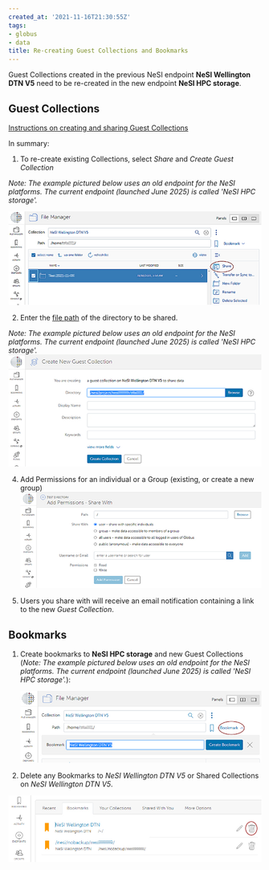 ```yaml
---
created_at: '2021-11-16T21:30:55Z'
tags:
- globus
- data
title: Re-creating Guest Collections and Bookmarks
---
```


Guest Collections created in the previous NeSI endpoint **NeSI
Wellington DTN V5** need to be re-created in the new endpoint **NeSI
HPC storage**.
  
## Guest Collections

[Instructions on creating and sharing Guest Collections](https://docs.globus.org/how-to/share-files/)

In summary:

1. To re-create existing Collections, select *Share* and *Create Guest
    Collection*

*Note: The example pictured below uses an old endpoint for the NeSI platforms. The current endpoint (launched June 2025) is called 'NeSI HPC storage'.*  

  ![globus14.jpg](../../assets/images/Re_creating_Shared_Collections_and_Bookmarks_in_Globus_V5.jpg)  

2. Enter the [file path](../../Storage/Data_Transfer_Services/Globus_Paths-Permissions-Storage_Allocation.md)
    of the directory to be shared.

*Note: The example pictured below uses an old endpoint for the NeSI platforms. The current endpoint (launched June 2025) is called 'NeSI HPC storage'.*
  ![globus10.jpg](../../assets/images/Re_creating_Shared_Collections_and_Bookmarks_in_Globus_V6.jpg)  

4. Add Permissions for an individual or a Group (existing, or create a new group)  
    ![globus11.jpg](../../assets/images/Re_creating_Shared_Collections_and_Bookmarks_in_Globus_V8.jpg)  

5. Users you share with will receive an email notification containing a
    link to the new *Guest Collection*.

## Bookmarks

1. Create bookmarks to **NeSI HPC storage** and new Guest
    Collections (*Note: The example pictured below uses an old endpoint for the NeSI platforms. The current endpoint (launched June 2025) is called 'NeSI HPC storage'.*):   

    ![globus13.jpg](../../assets/images/Re_creating_Shared_Collections_and_Bookmarks_in_Globus_V9.jpg)


2. Delete any Bookmarks to *NeSI Wellington DTN V5* or Shared Collections on *NeSI
    Wellington DTN V5*. 

![globus12.jpg](../../assets/images/Re_creating_Shared_Collections_and_Bookmarks_in_Globus_V10.jpg)  
